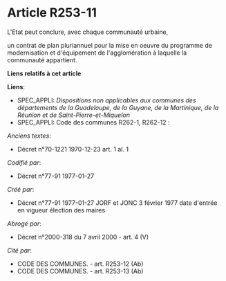 # Article R253-11

L'Etat peut conclure, avec chaque communauté urbaine,

un contrat de plan pluriannuel pour la mise en oeuvre du programme de modernisation et d'équipement de l'agglomération à
laquelle la communauté appartient.

**Liens relatifs à cet article**

**Liens**:

  - SPEC_APPLI: *Dispositions non applicables aux communes des départements de la Guadeloupe, de la Guyane, de la Martinique, de la Réunion et de Saint-Pierre-et-Miquelon*
  - SPEC_APPLI: Code des communes R262-1, R262-12 :

_Anciens textes_:

  - Décret n°70-1221 1970-12-23 art. 1 al. 1

_Codifié par_:

  - Décret n°77-91 1977-01-27

_Créé par_:

  - Décret n°77-91 1977-01-27 JORF et JONC 3 février 1977 date d'entrée en vigueur élection des maires

_Abrogé par_:

  - Décret n°2000-318 du 7 avril 2000 - art. 4 (V)

_Cité par_:

  - CODE DES COMMUNES. - art. R253-12 (Ab)
  - CODE DES COMMUNES. - art. R253-13 (Ab)
